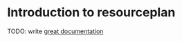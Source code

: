 # Introduction to resourceplan

TODO: write [great documentation](http://jacobian.org/writing/what-to-write/)
